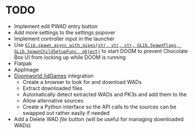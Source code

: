 # TODO
 - Implement edit PWAD entry button
 - Add more settings to the settings popover
 - Implement controller input in the launcher
 - Use [`Glib.spawn_async_with_pipes(str, str, str, GLib.SpawnFlags, GLib.SpawnChildSetupFunc, object)`](https://lazka.github.io/pgi-docs/#GLib-2.0/functions.html#GLib.spawn_async_with_pipes) to start DOOM to prevent Chocolate Box UI from locking up while DOOM is running
 - Flatpak
 - AppImage
 - [Doomworld /idGames](https://www.doomworld.com/idgames/api/) integration
   - Create a browser to look for and download WADs
   - Extract downloaded files
   - Automatically detect extracted WADs and PK3s and add them to the 
   - Allow alternative sources
   - Create a Python interface so the API calls to the sources can be swapped out rather easily if needed
 - Add a Delete WAD *file* button (will be useful for managing downloaded WADs)
